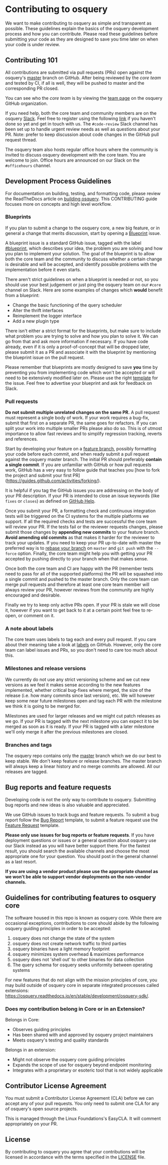 # Contributing to osquery

We want to make contributing to osquery as simple and transparent as
possible. These guidelines explain the basics of the osquery
development process and how you can contribute. Please read these
guidelines before submitting your code as they are designed to save
you time later on when your code is under review.

## Contributing 101

All contributions are submitted via pull requests (PRs) open against
the osquery's [master](https://github.com/osquery/osquery/tree/master)
branch on GitHub. After being reviewed by the _core team_ and tested
by CI, if all is well, they will be pushed to master and the
corresponding PR closed.

You can see who the _core team_ is by viewing the [team
page](https://github.com/orgs/osquery/teams) on the osquery GitHub
organization.

If you need help, both the core team and community members are on the
osquery [Slack](https://osquery.slack.com). Feel free to register
using the following [link](https://slack.osquery.io/) if you haven't
done so yet and get in touch with us.  The `#code-review` Slack
channel has been set up to handle urgent review needs as well as
questions about your PR. Note: prefer to keep discussion about code
changes in the GitHub pull request thread.

The osquery team also hosts regular office hours where the community
is invited to discuss osquery development with the core team. You are
welcome to join. Office hours are announced on our Slack on the
`#officehours` channel.

## Development Process Guidelines

For documentation on building, testing, and formatting code, please
review the ReadTheDocs article on [building
osquery](https://osquery.readthedocs.io/en/latest/development/building/).
This CONTRIBUTING guide focuses more on concepts and high level
workflow.

### Blueprints

If you plan to submit a change to the osquery core, a new big feature,
or in general a change that merits discussion, start by opening a
[Blueprint](https://github.com/osquery/osquery/issues/new?template=Blueprint.md)
issue.

A blueprint issue is a standard GitHub issue, tagged with the label
[#blueprint](https://github.com/osquery/osquery/labels/blueprint),
which describes your idea, the problem you are solving and how you
plan to implement your solution. The goal of the blueprint is to allow
both the core team and the community to discuss whether a certain
change is desirable and will be accepted, and identify possible
problems with the implementation before it even starts.

There aren't strict guidelines on when a blueprint is needed or not,
so you should use your best judgement or just ping the osquery team on
our `#core` channel on Slack. Here are some examples of changes which
**would** benefit from a blueprint:

* Change the basic functioning of the query scheduler
* Alter the thrift interfaces
* Reimplement the logger interface
* Add a new plugin type

There isn't either a strict format for the blueprints, but make sure
to include what problem you are trying to solve and how you plan to
solve it. We can go from that and ask more information if
necessary. If you have code already, even if it is only a
proof-of-concept that will be dropped later, please submit it as a PR
and associate it with the blueprint by mentioning the blueprint issue
on the pull request.

Please remember that blueprints are mostly designed to save **you**
time by preventing you from implementing code which won't be accepted
or will need to be extensively modified later on. Please use the right
[template](https://github.com/osquery/osquery/issues/new?template=Blueprint.md)
for the issue. Feel free to advertise your blueprint and ask for
feedback on Slack.

### Pull requests

**Do not submit multiple unrelated changes on the same PR.** A pull
request must represent a single body of work. If your work requires a
bug-fix, submit that first on a separate PR, the same goes for
refactors. If you can split your work into multiple smaller PRs please
also do so. This is of utmost importance to allow fast reviews and to
simplify regression tracking, reverts and references.

Start by developing your feature on a [feature
branch](https://guides.github.com/introduction/flow/), possibly
formatting your code before each commit, and when ready submit a pull
request against the osquery master branch.  The initial PR should
preferably **contain a single commit**.  If you are unfamiliar with
GitHub or how pull requests work, GitHub has a very easy to follow
guide that teaches you [how to fork the project and submit your first
PR] (https://guides.github.com/activities/forking/).

It is helpful if you tag the GitHub issues you are addressing on the
body of your PR description. If your PR is intended to close an issue
keywords (like `fixes` or `closes`) as defined on [GitHub
Help](https://help.github.com/articles/closing-issues-using-keywords/).

Once you submit your PR, a formatting check and continuous integration
tests will be triggered on the CI systems for the multiple platforms
we support. If all the required checks and tests are successful the
core team will review your PR.  If the tests fail or the reviewer
requests changes, please submit those changes by **appending new
commits** to your feature branch. **Avoid amending old commits** as
that makes it harder for the reviewer to track your updates. If you
need to keep your PR up-to-date with master the preferred way is to
[rebase your
branch](https://help.github.com/en/articles/about-git-rebase) on
`master` and `git push` with the `--force` option. Finally, the core
team might help you with getting your PR accepted by pushing directly
to your branch when that makes sense.

Once both the core team and CI are happy with the PR (remember tests
need to pass for all of the supported platforms) the PR will be
squashed into a single commit and pushed to the master branch.  Only
the core team can merge pull requests and therefore at least one core
team member will always review your PR, however reviews from the
community are highly encouraged and desirable.

Finally we try to keep only active PRs open. If your PR is stale we
will close it, however if you want to get back to it at a certain
point feel free to re-open, or comment on it.

### A note about labels

The core team uses labels to tag each and every pull request. If you
care about their meaning take a look at
[labels](https://github.com/osquery/osquery/labels) on
GitHub. However, only the core team can label issues and PRs, so you
don't need to care too much about this.

### Milestones and release versions

We currently do not use any strict versioning scheme and we cut new
versions as we feel it makes sense according to the new features
implemented, whether critical bug-fixes where merged, the size of the
release (i.e. how many commits since last version), etc.  We will
however keep some near future milestones open and tag each PR with the
milestone we think it is going to be merged for.

Milestones are used for larger releases and we might cut patch
releases as we go. If your PR is tagged with the next milestone you
can expect it to be merged as soon as it is ready. If your PR is
tagged with a later milestone we'll only merge it after the previous
milestones are closed.

### Branches and tags

The osquery repo contains only the
[master](https://github.com/osquery/osquery/tree/master) branch which
we do our best to keep stable. We don't keep feature or release
branches. The master branch will always keep a linear history and no
merge commits are allowed. All our releases are tagged.

## Bug reports and feature requests

Developing code is not the only way to contribute to
osquery. Submitting bug reports and new ideas is also valuable and
appreciated.

We use GitHub issues to track bugs and feature requests. To submit a
bug report follow the [Bug
Report](https://github.com/osquery/osquery/issues/new?template=Bug_Report.md)
template, to submit a feature request use the [Feature
Request](https://github.com/osquery/osquery/issues/new?template=Feature_Request.md)
template.

**Please only use issues for bug reports or feature requests**. If you
have deployment questions or issues or a general question about
osquery use our Slack instead as you will have better support
there. For the fastest result, you should search the available
channels and choose the most appropriate one for your question. You
should post in the general channel as a last resort.

**If you are using a vendor product please use the appropriate channel
as we won't be able to support vendor deployments on the non-vendor
channels.**

## Guidelines for contributing features to osquery core

The software housed in this repo is known as osquery core. While there
are occasional exceptions, contributions to core should abide by the
following osquery guiding principles in order to be accepted:

1. osquery does not change the state of the system
2. osquery does not create network traffic to third parties
3. osquery binaries have a light memory footprint
4. osquery minimizes system overhead & maximizes performance
5. osquery does not 'shell out' to other binaries for data collection
6. The query schema for osquery seeks uniformity between operating systems

For new features that do not align with the mission principles of
core, you may build outside of osquery core in separate integrated
processes called extensions:
https://osquery.readthedocs.io/en/stable/development/osquery-sdk/.

### Does my contribution belong in Core or in an Extension?

Belongs in Core:

* Observes guiding principles
* Has been shared with and approved by osquery project maintainers
* Meets osquery's testing and quality standards

Belongs in an extension:

* Might not observe the osquery core guiding principles
* Expands the scope of use for osquery beyond endpoint monitoring
* Integrates with a proprietary or esoteric tool that is not widely applicable

## Contributor License Agreement

You must submit a Contributor License Agreement (CLA) before we can
accept any of your pull requests. You only need to submit one CLA for
any of osquery's open source projects.

This is managed through the Linux Foundations's EasyCLA. It will
comment appropriately on your PR.

## License

By contributing to osquery you agree that your contributions will be licensed
in accordance with the terms specified in the [LICENSE](LICENSE) file.
